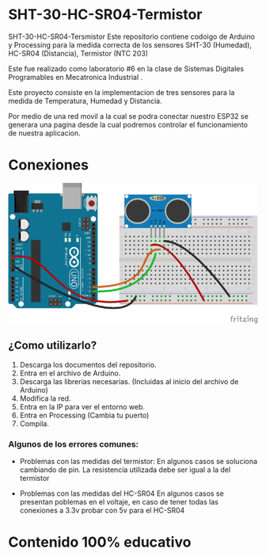 # SHT-30-HC-SR04-Termistor
SHT-30-HC-SR04-Tersmistor Este repositorio contiene codoigo de Arduino y Processing para la medida correcta de los sensores SHT-30 (Humedad), HC-SR04 (Distancia), Termistor (NTC 203)  

Este fue realizado como laboratorio #6 en la clase de Sistemas Digitales Programables en Mecatronica Industrial .

Este proyecto consiste en la implementacion de tres sensores para la medida de Temperatura, Humedad y Distancia.

Por medio de una red movil a la cual se podra conectar nuestro ESP32 se generara una pagina desde la cual podremos controlar el funcionamiento de nuestra aplicacion.

# Conexiones 
![Hc-Sr04](conexiones/HC.webp)



## ¿Como utilizarlo?
1. Descarga los documentos del repositorio.
2. Entra en el archivo de Arduino.
3. Descarga las librerias necesarias. (Incluidas al inicio del archivo de Arduino)
4. Modifica la red.
5. Entra en la IP para ver el entorno web.
6. Entra en Processing (Cambia tu puerto)
7. Compila.

### Algunos de los errores comunes:
- Problemas con las medidas del termistor:
En algunos casos se soluciona cambiando de pin.
La resistencia utilizada debe ser igual a la del termistor

- Problemas con las medidas del HC-SR04
En algunos casos se presentan poblemas en el voltaje, en caso de tener todas las conexiones a 3.3v probar con 5v para el HC-SR04


# Contenido 100% educativo
